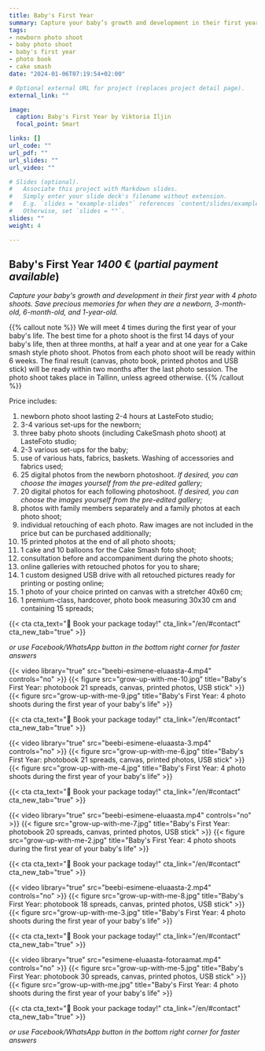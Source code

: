 ```yaml
---
title: Baby's First Year
summary: Capture your baby’s growth and development in their first year with 4 photo shoots. Save precious memories for when they are a newborn, 3-month-old, 6-month-old, and 1-year-old.
tags:
- newborn photo shoot
- baby photo shoot
- baby's first year
- photo book
- cake smash
date: "2024-01-06T07:19:54+02:00"

# Optional external URL for project (replaces project detail page).
external_link: ""

image:
  caption: Baby's First Year by Viktoria Iljin
  focal_point: Smart

links: []
url_code: ""
url_pdf: ""
url_slides: ""
url_video: ""

# Slides (optional).
#   Associate this project with Markdown slides.
#   Simply enter your slide deck's filename without extension.
#   E.g. `slides = "example-slides"` references `content/slides/example-slides.md`.
#   Otherwise, set `slides = ""`.
slides: ""
weight: 4

---
```

## Baby's First Year *1400* € (_partial payment available_)
_Capture your baby's growth and development in their first year with 4 photo shoots. Save precious memories for when they are a newborn, 3-month-old, 6-month-old, and 1-year-old._

{{% callout note %}}
We will meet 4 times during the first year of your baby's life. The best time for a photo shoot is the first 14 days of your baby's life, then at three months, at half a year and at one year for a Cake smash style photo shoot. Photos from each photo shoot will be ready within 6 weeks. The final result (canvas, photo book, printed photos and USB stick) will be ready within two months after the last photo session. The photo shoot takes place in Tallinn, unless agreed otherwise.
{{% /callout %}}

Price includes:
1. newborn photo shoot lasting 2-4 hours at LasteFoto studio;
2. 3-4 various set-ups for the newborn;
3. three baby photo shoots (including CakeSmash photo shoot) at LasteFoto studio;
4. 2-3 various set-ups for the baby;
5. use of various hats, fabrics, baskets. Washing of accessories and fabrics used;
6. 25 digital photos from the newborn photoshoot. _If desired, you can choose the images yourself from the pre-edited gallery;_
7. 20 digital photos for each following photoshoot. _If desired, you can choose the images yourself from the pre-edited gallery;_
8. photos with family members separately and a family photos at each photo shoot;
9. individual retouching of each photo. Raw images are not included in the price but can be purchased additionally;
10. 15 printed photos at the end of all photo shoots;
11. 1 cake and 10 balloons for the Cake Smash foto shoot;
12. consultation before and accompaniment during the photo shoots;
13. online galleries with retouched photos for you to share;
14. 1 custom designed USB drive with all retouched pictures ready for printing or posting online;
15. 1 photo of your choice printed on canvas with a stretcher 40x60 cm;
16. 1 premium-class, hardcover, photo book measuring 30x30 cm and containing 15 spreads;

{{< cta cta_text="💛 Book your package today!" cta_link="/en/#contact" cta_new_tab="true" >}}

_or use Facebook/WhatsApp button in the bottom right corner for faster answers_

{{< video library="true" src="beebi-esimene-eluaasta-4.mp4" controls="no" >}}
{{< figure src="grow-up-with-me-10.jpg" title="Baby's First Year: photobook 21 spreads, canvas, printed photos, USB stick" >}}
{{< figure src="grow-up-with-me-9.jpg" title="Baby's First Year: 4 photo shoots during the first year of your baby's life" >}}

{{< cta cta_text="💛 Book your package today!" cta_link="/en/#contact" cta_new_tab="true" >}}

{{< video library="true" src="beebi-esimene-eluaasta-3.mp4" controls="no" >}}
{{< figure src="grow-up-with-me-6.jpg" title="Baby's First Year: photobook 21 spreads, canvas, printed photos, USB stick" >}}
{{< figure src="grow-up-with-me-4.jpg" title="Baby's First Year: 4 photo shoots during the first year of your baby's life" >}}

{{< cta cta_text="💛 Book your package today!" cta_link="/en/#contact" cta_new_tab="true" >}}

{{< video library="true" src="beebi-esimene-eluaasta.mp4" controls="no" >}}
{{< figure src="grow-up-with-me-7.jpg" title="Baby's First Year: photobook 20 spreads, canvas, printed photos, USB stick" >}}
{{< figure src="grow-up-with-me-2.jpg" title="Baby's First Year: 4 photo shoots during the first year of your baby's life" >}}

{{< cta cta_text="💛 Book your package today!" cta_link="/en/#contact" cta_new_tab="true" >}}

{{< video library="true" src="beebi-esimene-eluaasta-2.mp4" controls="no" >}}
{{< figure src="grow-up-with-me-8.jpg" title="Baby's First Year: photobook 18 spreads, canvas, printed photos, USB stick" >}}
{{< figure src="grow-up-with-me-3.jpg" title="Baby's First Year: 4 photo shoots during the first year of your baby's life" >}}

{{< cta cta_text="💛 Book your package today!" cta_link="/en/#contact" cta_new_tab="true" >}}

{{< video library="true" src="esimene-eluaasta-fotoraamat.mp4" controls="no" >}}
{{< figure src="grow-up-with-me-5.jpg" title="Baby's First Year: photobook 30 spreads, canvas, printed photos, USB stick" >}}
{{< figure src="grow-up-with-me.jpg" title="Baby's First Year: 4 photo shoots during the first year of your baby's life" >}}

{{< cta cta_text="💛 Book your package today!" cta_link="/en/#contact" cta_new_tab="true" >}}

_or use Facebook/WhatsApp button in the bottom right corner for faster answers_
